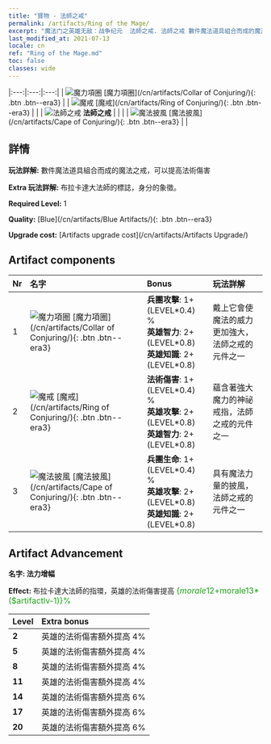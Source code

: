 ```yaml
---
title: "寶物 - 法師之戒"
permalink: /artifacts/Ring of the Mage/
excerpt: "魔法门之英雄无敌：战争纪元  法師之戒. 法師之戒 數件魔法道具組合而成的魔法之戒，可以提高法術傷害"
last_modified_at: 2021-07-13
locale: cn
ref: "Ring of the Mage.md"
toc: false
classes: wide
---
```


  |:---:|:---:|:---:| 
  | ![魔力項圈](/images/t/artifact_40221.png) [魔力項圈](/cn/artifacts/Collar of Conjuring/){: .btn .btn--era3} |   | ![魔戒](/images/t/artifact_40222.png) [魔戒](/cn/artifacts/Ring of Conjuring/){: .btn .btn--era3} | 
  |   | ![法師之戒](/images/t/icon_artifact_22.png) **法師之戒** |  | 
  |   | ![魔法披風](/images/t/artifact_40223.png) [魔法披風](/cn/artifacts/Cape of Conjuring/){: .btn .btn--era3} |   | 


## 詳情

 **玩法詳解:** 數件魔法道具組合而成的魔法之戒，可以提高法術傷害

 **Extra 玩法詳解:** 布拉卡達大法師的標誌，身分的象徵。

 **Required Level:** 1

 **Quality:** [Blue](/cn/artifacts/Blue Artifacts/){: .btn .btn--era3}

 **Upgrade cost:** [Artifacts upgrade cost](/cn/artifacts/Artifacts Upgrade/)



## Artifact components

  | Nr |    名字    |   Bonus | 玩法詳解 | 
  |:---|:-----------|:--------|:------------| 
  | 1 | ![魔力項圈](/images/t/artifact_40221.png) [魔力項圈](/cn/artifacts/Collar of Conjuring/){: .btn .btn--era3} | **兵團攻擊**: 1+(LEVEL\*0.4) %<br/>**英雄智力**: 2+(LEVEL\*0.8)<br/>**英雄知識**: 2+(LEVEL\*0.8) | 戴上它會使魔法的威力更加強大，法師之戒的元件之一 | 
  | 2 | ![魔戒](/images/t/artifact_40222.png) [魔戒](/cn/artifacts/Ring of Conjuring/){: .btn .btn--era3} | **法術傷害**: 1+(LEVEL\*0.4) %<br/>**英雄攻擊**: 2+(LEVEL\*0.8)<br/>**英雄智力**: 2+(LEVEL\*0.8) | 蘊含著強大魔力的神祕戒指，法師之戒的元件之一 | 
  | 3 | ![魔法披風](/images/t/artifact_40223.png) [魔法披風](/cn/artifacts/Cape of Conjuring/){: .btn .btn--era3} | **兵團生命**: 1+(LEVEL\*0.4) %<br/>**英雄攻擊**: 2+(LEVEL\*0.8)<br/>**英雄知識**: 2+(LEVEL\*0.8) | 具有魔法力量的披風，法師之戒的元件之一 | 


## Artifact Advancement

 **名字: 法力增幅**

 **Effect:** 布拉卡達大法師的指環，英雄的法術傷害提高 <span style="color: #1ca216;font-size:16px">{$morale12+$morale13*($artifactlv-1)}%</span>

  |  Level  |    Extra bonus  | 
  |:--------|:----------------| 
  | **2** | 英雄的法術傷害額外提高 4% | 
  | **5** | 英雄的法術傷害額外提高 4% | 
  | **8** | 英雄的法術傷害額外提高 4% | 
  | **11** | 英雄的法術傷害額外提高 4% | 
  | **14** | 英雄的法術傷害額外提高 6% | 
  | **17** | 英雄的法術傷害額外提高 6% | 
  | **20** | 英雄的法術傷害額外提高 6% | 
